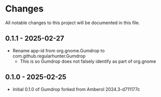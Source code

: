 # Changes

All notable changes to this project will be documented in this file.

## 0.1.1 - 2025-02-27

- Rename app-id from org.gnome.Gumdrop to com.github.regularhunter.Gumdrop
  * This is so Gumdrop does not falsely identify as part of org.gnome

## 0.1.0 - 2025-02-25

 - Initial 0.1.0 of Gumdrop forked from Amberol 2024.3-d711177c
